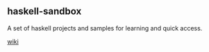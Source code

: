## haskell-sandbox
A set of haskell projects and samples for learning and quick access.

[wiki](https://github.com/kilgariff/haskell-sandbox/wiki)
